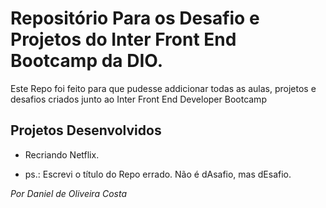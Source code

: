 # Repositório Para os Desafio e Projetos do Inter Front End Bootcamp da DIO.
Este Repo foi feito para que pudesse addicionar todas as aulas, projetos e desafios criados junto ao Inter Front End Developer Bootcamp

## Projetos Desenvolvidos
- Recriando Netflix.

- ps.: Escrevi o título do Repo errado. Não é dAsafio, mas dEsafio.

_Por Daniel de Oliveira Costa_

